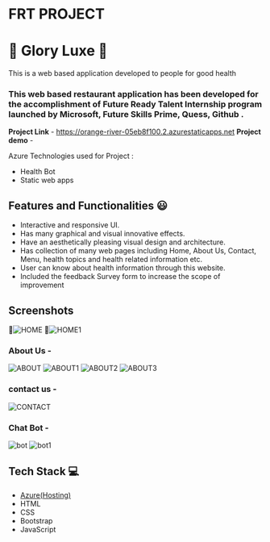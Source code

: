 # FRT PROJECT
# 🎉 Glory Luxe  🎉

This is a web based application developed to people for good health

### This web based restaurant application has been developed for the accomplishment of Future Ready Talent Internship program launched by Microsoft, Future Skills Prime, Quess, Github .


**Project Link** - https://orange-river-05eb8f100.2.azurestaticapps.net
**Project demo** -

Azure Technologies used for Project :
- Health Bot
- Static web apps


## Features and Functionalities 😃

- Interactive and responsive UI.
- Has many graphical and visual innovative effects.
- Have an aesthetically pleasing visual design and architecture.
- Has collection of many web pages including Home, About Us, Contact, Menu, health topics and health related information etc.
- User can know about health information through this website.
- Included the feedback Survey form to increase the scope of improvement 

## Screenshots

 📸![HOME](https://user-images.githubusercontent.com/113366409/201277543-c205b540-bc9b-4b53-9d22-1140521643c7.png)
 📸![HOME1](https://user-images.githubusercontent.com/113366409/201277562-49dff5e5-a00b-42c7-82f4-574a75d7d176.png)

 



   

### About Us -

![ABOUT](https://user-images.githubusercontent.com/113366409/201278013-30b0a274-abcc-4461-9779-a4b982dc3692.png)
![ABOUT1](https://user-images.githubusercontent.com/113366409/201278038-fdbbd31b-666f-4821-80b9-a9f2957fa1a0.png)
![ABOUT2](https://user-images.githubusercontent.com/113366409/201278051-38b0683f-5c0e-490b-8a21-0dab605a944d.png)
![ABOUT3](https://user-images.githubusercontent.com/113366409/201278066-25b86e00-dcaf-49ad-90b6-5e12fcb247a6.png)


### contact us -

![CONTACT](https://user-images.githubusercontent.com/113366409/201278622-a201afe0-4026-4d4d-8dc0-950032f40a01.png)

### Chat Bot -

![bot](https://user-images.githubusercontent.com/113366409/201278912-e768b783-1980-4a0e-a041-47034d1fb2b7.png)
![bot1](https://user-images.githubusercontent.com/113366409/201278921-7d83f5ec-9634-476f-be03-f112bd7b548b.png)



## Tech Stack 💻

- [Azure(Hosting)](https://azure.microsoft.com/en-in/features/azure-portal/)
- HTML
- CSS
- Bootstrap
- JavaScript
